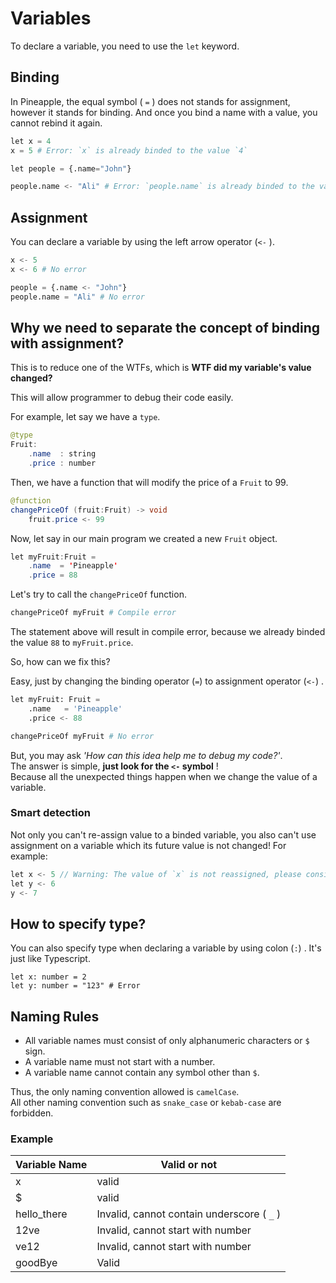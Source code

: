 # Variables
To declare a variable, you need to use the `let` keyword.
## Binding 
In Pineapple, the equal symbol ( `=` ) does not stands for assignment, however it stands for binding. And once you bind a name with a value, you cannot rebind it again.
```python
let x = 4
x = 5 # Error: `x` is already binded to the value `4`

let people = {.name="John"}

people.name <- "Ali" # Error: `people.name` is already binded to the value "John"
```
## Assignment
You can declare a variable by using the left arrow operator (`<-` ).
```python
x <- 5
x <- 6 # No error

people = {.name <- "John"}
people.name = "Ali" # No error
```

## Why we need to separate the concept of binding with assignment?
This is to reduce one of the WTFs, which is **WTF did my variable's value changed?**

This will allow programmer to debug their code easily.  

For example, let say we have a `type`.
```java
@type
Fruit:
    .name  : string
    .price : number
```
Then, we have a function that will modify the price of a `Fruit` to 99.
```java
@function
changePriceOf (fruit:Fruit) -> void
    fruit.price <- 99
```
Now, let say in our main program we created a new `Fruit` object.
```java
let myFruit:Fruit = 
    .name  = 'Pineapple'
    .price = 88
```
Let's try to call the `changePriceOf` function.
```python
changePriceOf myFruit # Compile error
```
The statement above will result in compile error, because we already binded the value `88` to `myFruit.price`.  

So, how can we fix this?  

Easy, just by changing the binding operator (`=`) to assignment operator (`<-`) .
```python
let myFruit: Fruit =
    .name   = 'Pineapple'
    .price <- 88

changePriceOf myFruit # No error
```
But, you may ask *'How can this idea help me to debug my code?'*.  
The answer is simple,  **just look for the `<-` symbol** !  
Because all the unexpected things happen when we change the value of a variable.

### Smart detection
Not only you can't re-assign value to a binded variable, you also can't use assignment on a variable which its future value is not changed!  For example:  
```Java
let x <- 5 // Warning: The value of `x` is not reassigned, please consider changing `<-` to `=`.
let y <- 6
y <- 7
```

## How to specify type?
You can also specify type when declaring a variable by using colon (`:`) . It's just like Typescript.
```
let x: number = 2
let y: number = "123" # Error
```

## Naming Rules
- All variable names must consist of only alphanumeric characters or `$` sign.
- A variable name must not start with a number. 
- A variable name cannot contain any symbol other than `$`.

Thus, the only naming convention allowed is `camelCase`.   
All other naming convention such as `snake_case` or `kebab-case` are forbidden.

### Example

|Variable Name|Valid or not|  
|--|--|  
|x|valid|  
|$|valid|  
|hello_there|Invalid, cannot contain underscore ( `_` ) |  
|12ve|Invalid, cannot start with number
|ve12|Invalid, cannot start with number
|goodBye|Valid
